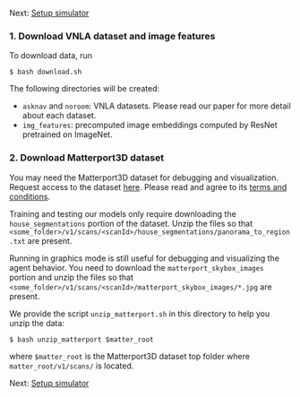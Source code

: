 Next: [Setup simulator](https://github.com/debadeepta/learningtoask/tree/master/code)

### 1. Download VNLA dataset and image features

To download data, run

```
$ bash download.sh
```

The following directories will be created:
* `asknav` and `noroom`: VNLA datasets. Please read our paper for more detail about each dataset.
* `img_features`: precomputed image embeddings computed by ResNet pretrained on ImageNet. 

### 2. Download Matterport3D dataset

You may need the Matterport3D dataset for debugging and visualization. Request access to the dataset [here](https://niessner.github.io/Matterport/). Please read and agree to its [terms and conditions](http://dovahkiin.stanford.edu/matterport/public/MP_TOS.pdf).

Training and testing our models only require downloading the `house_segmentations` portion of the dataset. Unzip the files so that `<some_folder>/v1/scans/<scanId>/house_segmentations/panorama_to_region.txt` are present. 

Running in graphics mode is still useful for debugging and visualizing the agent behavior. You need to download the `matterport_skybox_images` portion and unzip the files so that `<some_folder>/v1/scans/<scanId>/matterport_skybox_images/*.jpg` are present. 

We provide the script `unzip_matterport.sh` in this directory to help you unzip the data:
```
$ bash unzip_matterport $matter_root
```

where `$matter_root` is the Matterport3D dataset top folder where `matter_root/v1/scans/` is located.  



Next: [Setup simulator](https://github.com/debadeepta/learningtoask/tree/master/code)
